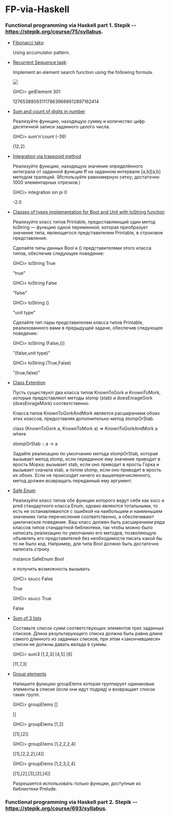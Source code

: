 # FP-via-Haskell
### Functional programming via Haskell part 1. Stepik -- https://stepik.org/course/75/syllabus.

* [Fibonacci taks](Part1/Fibonacci.hs):

  Using accumulator pattern.

* [Recurrent Sequence task](Part1/RecurrentSequence.hs):
  
  Implement an element search function using the following formula. 
  
  <img src="https://render.githubusercontent.com/render/math?math=a_0 = 1, a_1 = 2, a_2 = 3, a_{k %2B 3} = a_{k %2B 2} %2B a_{k %2B 1} - 2a_k">
  
  GHCi> getElement 301
  
  1276538859311178639666612897162414

* [Sum and count of digits in number](Part1/SumAndCountOfDigits.hs)

  Реализуйте функцию, находящую сумму и количество цифр десятичной записи заданного целого числа.
  
  GHCi> sum'n'count (-39)
  
  (12,2)

* [Integration via trapezoid method](Part1/Integration.hs)

  Реализуйте функцию, находящую значение определённого интеграла от заданной функции ff на заданном интервале [a,b][a,b] методом трапеций. (Используйте равномерную сетку; достаточно 1000 элементарных отрезков.)
   
  GHCi> integration sin pi 0
  
  -2.0

* [Classes of types implementation for Bool and Unit with toString function](Part1/ClassesOfTypes.hs)

  Реализуйте класс типов Printable, предоставляющий один метод toString — функцию одной переменной, которая преобразует значение типа, являющегося представителем Printable, в строковое представление.
 
  Сделайте типы данных Bool и () представителями этого класса типов, обеспечив следующее поведение:

  GHCi> toString True

  "true"

  GHCi> toString False

  "false"

  GHCi> toString ()

  "unit type"

  Сделайте тип пары представителем класса типов Printable, реализованного вами в предыдущей задаче, обеспечив следующее поведение:

  GHCi> toString (False,())

  "(false,unit type)"

  GHCi> toString (True,False)

  "(true,false)"

* [Class Extention](Part1/GorkMork.hs)

  Пусть существуют два класса типов KnownToGork и KnownToMork, которые предоставляют методы stomp (stab) и doesEnrageGork (doesEnrageMork) соответственно.

  Класса типов KnownToGorkAndMork является расширением обоих этих классов, предоставляя дополнительно метод stompOrStab.

  class (KnownToGork a, KnownToMork a) => KnownToGorkAndMork a where

    stompOrStab :: a -> a

  Задайте реализацию по умолчанию метода stompOrStab, которая вызывает метод stomp, если переданное ему значение приводит в ярость Морка; вызывает stab, если оно приводит в ярость Горка и вызывает сначала stab, а потом stomp, если оно приводит в ярость их обоих. Если не происходит ничего из вышеперечисленного, метод должен возвращать переданный ему аргумент.

* [Safe Enum](Part1/TypeClassSafeEnum.hs)

  Реализуйте класс типов обе функции которого ведут себя как succ и pred стандартного класса Enum, однако являются тотальными, то есть не останавливаются с ошибкой на наибольшем и наименьшем значениях типа-перечисления соответственно, а обеспечивают циклическое поведение. Ваш класс должен быть расширением ряда классов типов стандартной библиотеки, так чтобы можно было написать реализацию по умолчанию его методов, позволяющую объявлять его представителей без необходимости писать какой бы то ни было код. Например, для типа Bool должно быть достаточно написать строку.

  instance SafeEnum Bool

  и получить возможность вызывать

  GHCi> ssucc False
  
  True

  GHCi> ssucc True

  False

* [Sum of 3 lists](Part1/Sum3.hs)

  Составьте список сумм соответствующих элементов трех заданных списков. Длина результирующего списка должна быть равна длине самого длинного из заданных списков, при этом «закончившиеся» списки не должны давать вклада в суммы.

  GHCi> sum3 [1,2,3] [4,5] [6]
  
  [11,7,3]

* [Group elements](Part1/GroupElems.hs)

  Напишите функцию groupElems которая группирует одинаковые элементы в списке (если они идут подряд) и возвращает список таких групп.

  GHCi> groupElems []

  []

  GHCi> groupElems [1,2]

  [[1],[2]]

  GHCi> groupElems [1,2,2,2,4]

  [[1],[2,2,2],[4]]

  GHCi> groupElems [1,2,3,2,4]
  
  [[1],[2],[3],[2],[4]]

  Разрешается использовать только функции, доступные из библиотеки Prelude.

### Functional programming via Haskell part 2. Stepik -- https://stepik.org/course/693/syllabus.
